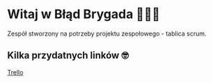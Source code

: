 # Witaj w Błąd Brygada 🚀🚀🚀
Zespół stworzony na potrzeby projektu zespołowego - tablica scrum.

## Kilka przydatnych linków 🤓
[Trello](https://trello.com/b/QIh9p59U/b%C5%82%C4%85d-brygada)
